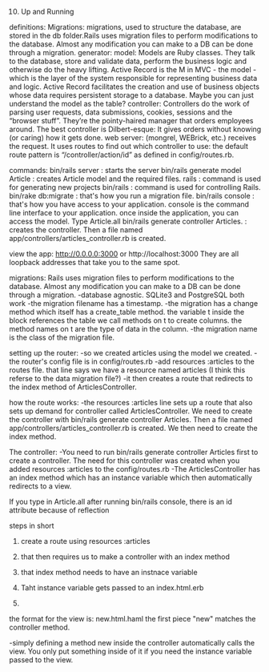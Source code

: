 10) Up and Running

definitions:
Migrations: migrations, used to structure the database, are stored in the db folder.Rails uses migration files to perform modifications to the database. Almost any modification you can make to a DB can be done through a migration.
generator:
model: Models are Ruby classes. They talk to the database, store and validate data, perform the business logic and otherwise do the heavy lifting. Active Record is the M in MVC - the model - which is the layer of the system responsible for representing business data and logic. Active Record facilitates the creation and use of business objects whose data requires persistent storage to a database. Maybe you can just understand the model as the table?
controller: Controllers do the work of parsing user requests, data submissions, cookies, sessions and the “browser stuff”. They’re the pointy-haired manager that orders employees around. The best controller is Dilbert-esque: It gives orders without knowing (or caring) how it gets done.
web server: (mongrel, WEBrick, etc.) receives the request. It uses routes to find out which controller to use: the default route pattern is “/controller/action/id” as defined in config/routes.rb.


commands:
bin/rails server  : starts the server
bin/rails generate model Article : creates Article model and the required files.
rails : command is used for generating new projects
bin/rails : command is used for controlling Rails.
bin/rake db:migrate : that's how you run a migration file.
bin/rails console : that's how you have access to your application. console is the command line interface to your application.
once inside the application, you can access the model. Type Article.all
bin/rails generate controller Articles. : creates the controller. Then a file named app/controllers/articles_controller.rb is created.




view the app:
http://0.0.0.0:3000
or
http://localhost:3000
They are all loopback addresses that take you to the same spot.


migrations:
Rails uses migration files to perform modifications to the database. Almost any modification you can make to a DB can be done through a migration.
-database agnostic. SQLite3 and PostgreSQL both work
-the migration filename has a timestamp.
-the migration has a change method which itself has a create_table method. the variable t inside the block references the table
we call methods on t to create columns. the method names on t are the type of data in the column.
-the migration name is the class of the migration file.


setting up the router:
-so we created articles using the model we created.
-the router's config file is in config/routes.rb
-add resources :articles to the routes file. that line says we have a resource named articles (I think this referse to the data
  migration file?)
-it then creates a route that redirects to the index method of ArticlesController.


how the route works:
-the resources :articles line sets up a route that also sets up demand for controller called ArticlesController. We need to create the controller with bin/rails generate controller Articles. Then a file named app/controllers/articles_controller.rb
is created. We then need to create the index method.


The controller:
-You need to run bin/rails generate controller Articles first to create a controller. The need for this controller was created when you added resources :articles to the config/routes.rb
-The ArticlesController has an index method which has an instance variable which then automatically redirects to a view.


If you type in Article.all after running bin/rails console, there is an id attribute because of reflection


steps in short
1) create a route using resources :articles
2) that then requires us to make a controller with an index method
3) that index method needs to have an instnace variable
4) Taht instance variable gets passed to an index.html.erb







11)
the format for the view is:
new.html.haml
the first piece "new" matches the controller method.



-simply defining a method new inside the controller automatically calls the view. You only put something inside of it if you need the instance variable passed to the view.
